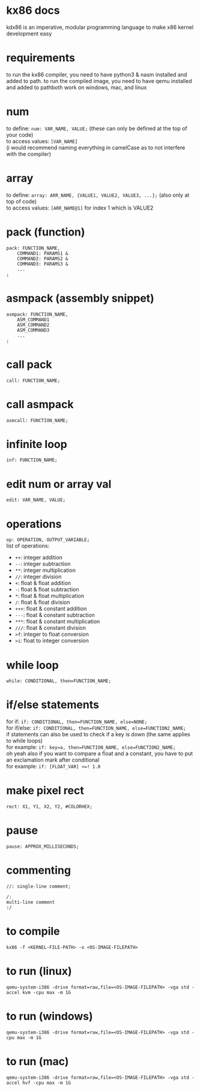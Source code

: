 # kx86 docs
kdx86 is an imperative, modular programming language to make x86 kernel development easy
# requirements
to run the kx86 compiler, you need to have python3 & nasm installed and added to path. to run the compiled image, you need to have qemu installed and added to pathboth work on windows, mac, and linux
# num
to define: `num: VAR_NAME, VALUE;` (these can only be defined at the top of your code)     
to access values: `[VAR_NAME]`      
(i would recommend naming everything in camelCase as to not interfere with the compiler)
# array
to define: `array: ARR_NAME, {VALUE1, VALUE2, VALUE3, ...};` (also only at top of code)     
to access values: `[ARR_NAME@1]` for index 1 which is VALUE2
# pack (function)
```
pack: FUNCTION_NAME,
    COMMAND1: PARAMS1 &
    COMMAND2: PARAMS2 &
    COMMAND3: PARAMS3 &
    ...
;
```
# asmpack (assembly snippet)
```
asmpack: FUNCTION_NAME,
    ASM_COMMAND1
    ASM_COMMAND2
    ASM_COMMAND3
    ...
;
```
# call pack
`call: FUNCTION_NAME;`
# call asmpack
`asmcall: FUNCTION_NAME;`
# infinite loop
`inf: FUNCTION_NAME;`
# edit num or array val
`edit: VAR_NAME, VALUE;`
# operations
`op: OPERATION, OUTPUT_VARIABLE;`     
list of operations:
- `++`: integer addition
- `--`: integer subtraction
- `**`: integer multiplication
- `//`: integer division
- `+`: float & float addition
- `-`: float & float subtraction
- `*`: float & float multiplication
- `/`: float & float division
- `+++`: float & constant addition
- `---`: float & constant subtraction
- `***`: float & constant multiplication
- `///`: float & constant division
- `>f`: integer to float conversion
- `>i`: float to integer conversion
# while loop
`while: CONDITIONAL, then=FUNCTION_NAME;`
# if/else statements
for if: `if: CONDITIONAL, then=FUNCTION_NAME, else=NONE;`     
for if/else: `if: CONDITIONAL, then=FUNCTION_NAME, else=FUNCTION2_NAME;`     
if statements can also be used to check if a key is down (the same applies to while loops)      
for example: `if: key=a, then=FUNCTION_NAME, else=FUNCTION2_NAME;`      
oh yeah also if you want to compare a float and a constant, you have to put an exclamation mark after conditional       
for example: `if: [FLOAT_VAR] <=! 1.0`
# make pixel rect
`rect: X1, Y1, X2, Y2, #COLORHEX;`
# pause
`pause: APPROX_MILLISECONDS;`
# commenting
`//: single-line comment;`     
```
/:
multi-line comment
:/
```
# to compile
`kx86 -f <KERNEL-FILE-PATH> -o <OS-IMAGE-FILEPATH>`
# to run (linux)
`qemu-system-i386 -drive format=raw,file=<OS-IMAGE-FILEPATH> -vga std -accel kvm -cpu max -m 1G`
# to run (windows)
`qemu-system-i386 -drive format=raw,file=<OS-IMAGE-FILEPATH> -vga std -cpu max -m 1G`
# to run (mac)
`qemu-system-i386 -drive format=raw,file=<OS-IMAGE-FILEPATH> -vga std -accel hvf -cpu max -m 1G`
